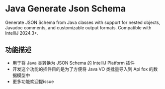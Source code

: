 # Java Generate Json Schema

<!-- Plugin description -->
Generate JSON Schema from Java classes with support for nested objects, Javadoc comments, and customizable output formats. Compatible with IntelliJ 2024.3+.
<!-- Plugin description end -->
## 功能描述
- 用于将 Java 类转换为 JSON Schema 的 IntelliJ Platform 插件
- 开发这个功能的插件目的是为了方便将 Java VO 类批量导入到 Api fox 的数据模型中
- 更多功能欢迎提issue